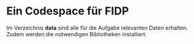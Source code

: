 # Ein Codespace für FIDP

Im Verzeichnis **data** sind alle für die Aufgabe relevanten Daten erhalten. Zudem werden die notwendigen Bibliotheken installiert.
